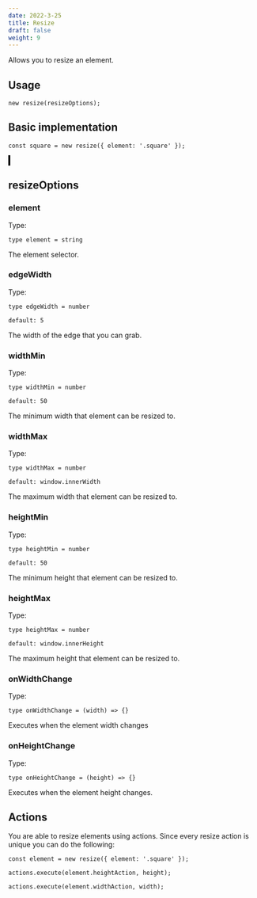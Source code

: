 ```yaml
---
date: 2022-3-25
title: Resize
draft: false
weight: 9
---
```


Allows you to resize an element.

## Usage

```{.javascript}
new resize(resizeOptions);
```

## Basic implementation

```{.javascript}
const square = new resize({ element: '.square' });
```

<object style="border: 2px solid black;" data="../../interaction-manager/Resize/resize.html" width="1000" height="500"></object>

## resizeOptions

### element

Type:

```{.javascript}
type element = string
```

The element selector.

### edgeWidth

Type:

```{.javascript}
type edgeWidth = number
```

`default: 5`

The width of the edge that you can grab.

### widthMin

Type:

```{.javascript}
type widthMin = number
```

`default: 50`

The minimum width that element can be resized to.

### widthMax

Type:

```{.javascript}
type widthMax = number
```

`default: window.innerWidth`

The maximum width that element can be resized to.

### heightMin

Type:

```{.javascript}
type heightMin = number
```

`default: 50`

The minimum height that element can be resized to.

### heightMax

Type:

```{.javascript}
type heightMax = number
```

`default: window.innerHeight`

The maximum height that element can be resized to.

### onWidthChange

Type:

```{.javascript}
type onWidthChange = (width) => {}
```

Executes when the element width changes

### onHeightChange

Type:

```{.javascript}
type onHeightChange = (height) => {}
```

Executes when the element height changes.

## Actions

You are able to resize elements using actions. Since every resize action is unique you can do the following:

```{.javascript}
const element = new resize({ element: '.square' });

actions.execute(element.heightAction, height);

actions.execute(element.widthAction, width);
```

